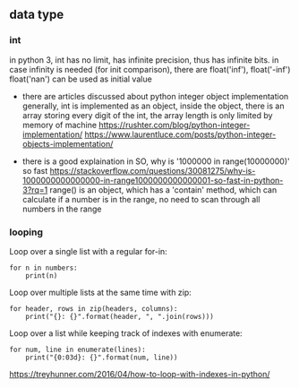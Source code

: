 ## data type

### int
in python 3, int has no limit, has infinite precision, thus has infinite bits.
in case infinity is needed (for init comparison), there are float('inf'), float('-inf')
float('nan') can be used as initial value

* there are articles discussed about python integer object implementation
generally, int is implemented as an object, inside the object, there is an array
storing every digit of the int, the array length is only limited by memory of machine
https://rushter.com/blog/python-integer-implementation/
https://www.laurentluce.com/posts/python-integer-objects-implementation/

* there is a good explaination in SO, why is '1000000 in range(10000000)' so fast
https://stackoverflow.com/questions/30081275/why-is-1000000000000000-in-range1000000000000001-so-fast-in-python-3?rq=1
range() is an object, which has a 'contain' method, which can calculate if a number is
in the range, no need to scan through all numbers in the range

### looping
Loop over a single list with a regular for-in:
```
for n in numbers:
    print(n)
```
Loop over multiple lists at the same time with zip:
```
for header, rows in zip(headers, columns):
    print("{}: {}".format(header, ", ".join(rows)))
```
Loop over a list while keeping track of indexes with enumerate:
```
for num, line in enumerate(lines):
    print("{0:03d}: {}".format(num, line))
```
https://treyhunner.com/2016/04/how-to-loop-with-indexes-in-python/


